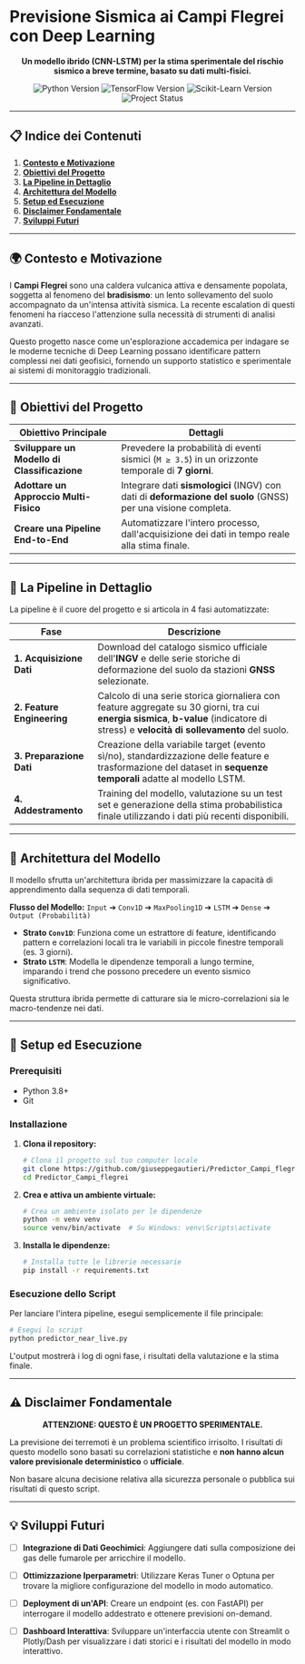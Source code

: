# Previsione Sismica ai Campi Flegrei con Deep Learning

<p align="center">
  <strong>Un modello ibrido (CNN-LSTM) per la stima sperimentale del rischio sismico a breve termine, basato su dati multi-fisici.</strong>
</p>

<p align="center">
  <img src="https://img.shields.io/badge/Python-3.9%2B-blue?style=for-the-badge&logo=python" alt="Python Version">
  <img src="https://img.shields.io/badge/TensorFlow-2.x-orange?style=for-the-badge&logo=tensorflow" alt="TensorFlow Version">
  <img src="https://img.shields.io/badge/Scikit--Learn-1.x-F7931E?style=for-the-badge&logo=scikit-learn" alt="Scikit-Learn Version">
  <img src="https://img.shields.io/badge/Status-Sperimentale-red?style=for-the-badge" alt="Project Status">
</p>

---

## 📋 Indice dei Contenuti

1.  [**Contesto e Motivazione**](#-contesto-e-motivazione)
2.  [**Obiettivi del Progetto**](#-obiettivi-del-progetto)
3.  [**La Pipeline in Dettaglio**](#-la-pipeline-in-dettaglio)
4.  [**Architettura del Modello**](#-architettura-del-modello)
5.  [**Setup ed Esecuzione**](#-setup-ed-esecuzione)
6.  [**Disclaimer Fondamentale**](#️-disclaimer-fondamentale)
7.  [**Sviluppi Futuri**](#-sviluppi-futuri)

---

## 🌍 Contesto e Motivazione

I **Campi Flegrei** sono una caldera vulcanica attiva e densamente popolata, soggetta al fenomeno del **bradisismo**: un lento sollevamento del suolo accompagnato da un'intensa attività sismica. La recente escalation di questi fenomeni ha riacceso l'attenzione sulla necessità di strumenti di analisi avanzati.

Questo progetto nasce come un'esplorazione accademica per indagare se le moderne tecniche di Deep Learning possano identificare pattern complessi nei dati geofisici, fornendo un supporto statistico e sperimentale ai sistemi di monitoraggio tradizionali.

---

## 🎯 Obiettivi del Progetto

| Obiettivo Principale                     | Dettagli                                                                                                |
| ---------------------------------------- | ------------------------------------------------------------------------------------------------------- |
| **Sviluppare un Modello di Classificazione** | Prevedere la probabilità di eventi sismici (`M ≥ 3.5`) in un orizzonte temporale di **7 giorni**.        |
| **Adottare un Approccio Multi-Fisico**     | Integrare dati **sismologici** (INGV) con dati di **deformazione del suolo** (GNSS) per una visione completa. |
| **Creare una Pipeline End-to-End**         | Automatizzare l'intero processo, dall'acquisizione dei dati in tempo reale alla stima finale.           |

---

## 🔧 La Pipeline in Dettaglio

La pipeline è il cuore del progetto e si articola in 4 fasi automatizzate:

| Fase                     | Descrizione                                                                                                                                                                                                                                     |
| ------------------------ | ----------------------------------------------------------------------------------------------------------------------------------------------------------------------------------------------------------------------------------------------- |
| **1. Acquisizione Dati** | Download del catalogo sismico ufficiale dell'**INGV** e delle serie storiche di deformazione del suolo da stazioni **GNSS** selezionate.                                                                                                            |
| **2. Feature Engineering** | Calcolo di una serie storica giornaliera con feature aggregate su 30 giorni, tra cui **energia sismica**, **b-value** (indicatore di stress) e **velocità di sollevamento** del suolo.                                                               |
| **3. Preparazione Dati** | Creazione della variabile target (evento sì/no), standardizzazione delle feature e trasformazione del dataset in **sequenze temporali** adatte al modello LSTM.                                                                                    |
| **4. Addestramento**     | Training del modello, valutazione su un test set e generazione della stima probabilistica finale utilizzando i dati più recenti disponibili.                                                                                                     |

---

## 🧠 Architettura del Modello

Il modello sfrutta un'architettura ibrida per massimizzare la capacità di apprendimento dalla sequenza di dati temporali.

**Flusso del Modello:**
`Input` ➔ `Conv1D` ➔ `MaxPooling1D` ➔ `LSTM` ➔ `Dense` ➔ `Output (Probabilità)`

-   **Strato `Conv1D`**: Funziona come un estrattore di feature, identificando pattern e correlazioni locali tra le variabili in piccole finestre temporali (es. 3 giorni).
-   **Strato `LSTM`**: Modella le dipendenze temporali a lungo termine, imparando i trend che possono precedere un evento sismico significativo.

Questa struttura ibrida permette di catturare sia le micro-correlazioni sia le macro-tendenze nei dati.

---

## 🚀 Setup ed Esecuzione

### Prerequisiti
-   Python 3.8+
-   Git

### Installazione

1.  **Clona il repository:**
    ```bash
    # Clona il progetto sul tuo computer locale
    git clone https://github.com/giuseppegautieri/Predictor_Campi_flegrei.git
    cd Predictor_Campi_flegrei
    ```

2.  **Crea e attiva un ambiente virtuale:**
    ```bash
    # Crea un ambiente isolato per le dipendenze
    python -m venv venv
    source venv/bin/activate  # Su Windows: venv\Scripts\activate
    ```

3.  **Installa le dipendenze:**
    ```bash
    # Installa tutte le librerie necessarie
    pip install -r requirements.txt
    ```

### Esecuzione dello Script

Per lanciare l'intera pipeline, esegui semplicemente il file principale:
```bash
# Esegui lo script
python predictor_near_live.py
```

L'output mostrerà i log di ogni fase, i risultati della valutazione e la stima finale.

---

## ⚠️ Disclaimer Fondamentale
<p align="center">
  <strong>ATTENZIONE: QUESTO È UN PROGETTO SPERIMENTALE.</strong>
</p>

 La previsione dei terremoti è un problema scientifico irrisolto. I risultati di questo modello sono basati su correlazioni statistiche e **non hanno alcun valore previsionale deterministico** o **ufficiale**.
 
 Non basare alcuna decisione relativa alla sicurezza personale o pubblica sui risultati di questo script.

---

## 💡 Sviluppi Futuri

- [ ] **Integrazione di Dati Geochimici**: Aggiungere dati sulla composizione dei gas delle fumarole per arricchire il modello.
- [ ] **Ottimizzazione Iperparametri**: Utilizzare Keras Tuner o Optuna per trovare la migliore configurazione del modello in modo automatico.
- [ ] **Deployment di un'API**: Creare un endpoint (es. con FastAPI) per interrogare il modello addestrato e ottenere previsioni on-demand.
- [ ] **Dashboard Interattiva**: Sviluppare un'interfaccia utente con Streamlit o Plotly/Dash per visualizzare i dati storici e i risultati del modello in modo interattivo.




